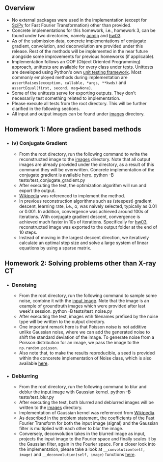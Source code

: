 ## Overview
* No external packages were used in the implementation (except for [SciPy](https://docs.scipy.org/doc/scipy/reference/generated/scipy.fft.fft2.html) for Fast Fourier Transformation) other than provided.
* Concrete implementations for this homework, i.e., homework 3, can be found under two directories, namely [aomip](https://gitlab.lrz.de/IP/teaching/applied-optimization-methods-for-inverse-problems/aomip-kaan-guney-keklikci/-/tree/main/aomip) and [hw03](https://gitlab.lrz.de/IP/teaching/applied-optimization-methods-for-inverse-problems/aomip-kaan-guney-keklikci/-/tree/main/homework/hw03).
* As of the submission data, concrete implementations of conjugate gradient, convolution, and deconvolution are provided under this release. Rest of the methods will be implemented in the near future alongside some improvements for previous homeworks (if applicable).
* Implementation follows an OOP (Object Oriented Programming) approach, unittests are available for every class under [tests](https://gitlab.lrz.de/IP/teaching/applied-optimization-methods-for-inverse-problems/aomip-kaan-guney-keklikci/-/tree/main/tests). Unittests are developed using Python's own [unit testing framework](https://docs.python.org/3/library/unittest.html#). Most commonly employed methods during implementation are `assertRaises(exception, callable, *args, **kwds)` and `assertEqual(first, second, msg=None)`.
* Some of the unittests serve for exporting outputs. They don't necessarily test something related to implementation.
* Please execute all tests from the root directory. This will be further clarified in the following sections.
* All input and output images can be found under [images](https://gitlab.lrz.de/IP/teaching/applied-optimization-methods-for-inverse-problems/aomip-kaan-guney-keklikci/-/tree/main/homework/hw03/images) directory.

## Homework 1: More gradient based methods

  - ### iv) Conjugate Gradient
    -  From the root directory, run the following command to write the reconstructed image to the [images](https://gitlab.lrz.de/IP/teaching/applied-optimization-methods-for-inverse-problems/aomip-kaan-guney-keklikci/-/tree/main/homework/hw03/images) directory. Note that all output images are already provided under the directory, as a result of this command they will be overwritten. Concrete implementation of the conjugate gradient is available [here](https://gitlab.lrz.de/IP/teaching/applied-optimization-methods-for-inverse-problems/aomip-kaan-guney-keklikci/-/blob/main/homework/hw03/conjugate_gradient.py).
             python -B tests/test_conjugate_gradient.py
    - After executing the test, the optimization algorithm will run and export the output. 
    - [Wikipedia](https://en.wikipedia.org/wiki/Conjugate_gradient_method#The_resulting_algorithm) was referenced to implement the method.
    - In previous reconstruction algorithms such as (steepest) gradient descent, learning rate, i.e., α, was naively selected, typically as 0.01 or 0.001. In addition, convergence was achieved around 100s of iterations. With conjugate gradient descent, convergence is achieved much faster in 10s of iterations. Specifically for [hw03](https://gitlab.lrz.de/IP/teaching/applied-optimization-methods-for-inverse-problems/aomip-kaan-guney-keklikci/-/tree/main/homework/hw03),   reconstructed image was exported to the output folder at the end of 10 steps.
    - Instead of moving in the largest descent direction, we iteratively calculate an optimal step size and solve a large system of linear equations by using a sparse matrix.

## Homework 2: Solving problems other than X-ray CT

- ### Denoising
    - From the root directory, run the following command to sample some noise, combine it with the [input image](https://gitlab.lrz.de/IP/teaching/applied-optimization-methods-for-inverse-problems/aomip-kaan-guney-keklikci/-/blob/main/homework/hw03/images/input/htc2022_04b_recon.tif). Note that the image is an example of groundtruth images which were provided after last week's session.
             python -B tests/test_noise.py
    - After executing the test, images wtih filenames prefixed by the noise type will be written to the output directory.
    - One important remark here is that Poisson noise is not additive unlike Gaussian noise, where we can add the generated noise to shift the standard deviation of the image. To generate noise from a Poisson distribution for an image, we pass the image to the `np.random.poisson`.
    - Also note that, to make the results reproducible, a seed is provided within the concerete implementation of Noise class, which is also available [here](https://gitlab.lrz.de/IP/teaching/applied-optimization-methods-for-inverse-problems/aomip-kaan-guney-keklikci/-/blob/main/homework/hw03/noise.py).


- ### Deblurring
    - From the root directory, run the following command to blur and deblur the [input image](https://gitlab.lrz.de/IP/teaching/applied-optimization-methods-for-inverse-problems/aomip-kaan-guney-keklikci/-/blob/main/homework/hw03/images/input/htc2022_04b_recon.tif) with Gaussian kernel. 
            python -B tests/test_blur.py
    - After executing the test, both blurred and deblurred images will be written to the [images](https://gitlab.lrz.de/IP/teaching/applied-optimization-methods-for-inverse-problems/aomip-kaan-guney-keklikci/-/tree/main/homework/hw03/images) directory.
    - Implementation of Gaussian kernel was referenced from [Wikipedia](https://en.wikipedia.org/wiki/Gaussian_blur).
    - As described in the problem statement, the coefficients of the Fast Fourier Transform for both the input image (signal) and the Gaussian filter is multiplied with each other to blur the image.
    - Conversely, deconvolution takes in the blurred image as input, projects the input image to the Fourier space and finally scales it by the Gaussian filter, again in the Fourier space. For a closer look into the implementation, please take a look at `__convolution(self, image)` and `__deconvolution(self, image)` functions [here](https://gitlab.lrz.de/IP/teaching/applied-optimization-methods-for-inverse-problems/aomip-kaan-guney-keklikci/-/blob/main/homework/hw03/blur.py).
    